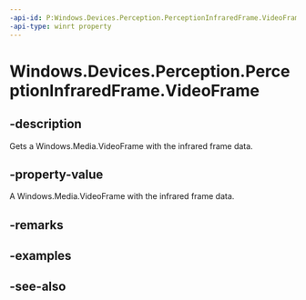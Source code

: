 ```yaml
---
-api-id: P:Windows.Devices.Perception.PerceptionInfraredFrame.VideoFrame
-api-type: winrt property
---
```


<!-- Property syntax
public Windows.Media.VideoFrame VideoFrame { get; }
-->

# Windows.Devices.Perception.PerceptionInfraredFrame.VideoFrame

## -description
Gets a Windows.Media.VideoFrame with the infrared frame data.

## -property-value
A Windows.Media.VideoFrame with the infrared frame data.

## -remarks

## -examples

## -see-also
